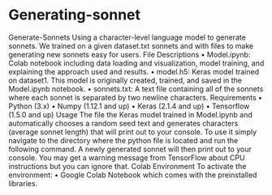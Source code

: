 # Generating-sonnet
Generate-Sonnets Using a character-level language model to generate sonnets. We trained on a given dataset.txt sonnets and with files to make generating new sonnets easy for users. File Descriptions • Model.ipynb: Colab notebook including data loading and visualization, model training, and explaining the approach used and results. • model.h5: Keras model trained on dataset1. This model is originally created, trained, and saved in the Model.ipynb notebook. • sonnets.txt: A text file containing all of the sonnets where each sonnet is separated by two newline characters. Requirements • Python (3.x) • Numpy (1.12.1 and up) • Keras (2.1.4 and up) • Tensorflow (1.5.0 and up) Usage The file the Keras model trained in Model.ipynb and automatically chooses a random seed text and generates characters (average sonnet length) that will print out to your console. To use it simply navigate to the directory where the python file is located and run the following command. A newly generated sonnet will then print out to your console. You may get a warning message from TensorFlow about CPU instructions but you can ignore that. Colab Environment To activate the environment: • Google Colab Notebook which comes with the preinstalled libraries.

